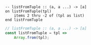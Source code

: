 ```applescript
-- listFromTuple :: (a, a ...) -> [a]
on listFromTuple(tpl)
    items 2 thru -2 of (tpl as list)
end listFromTuple
```


```javascript
// listFromTuple :: (a, a ...) -> [a]
const listFromTuple = tpl =>
    Array.from(tpl);
```